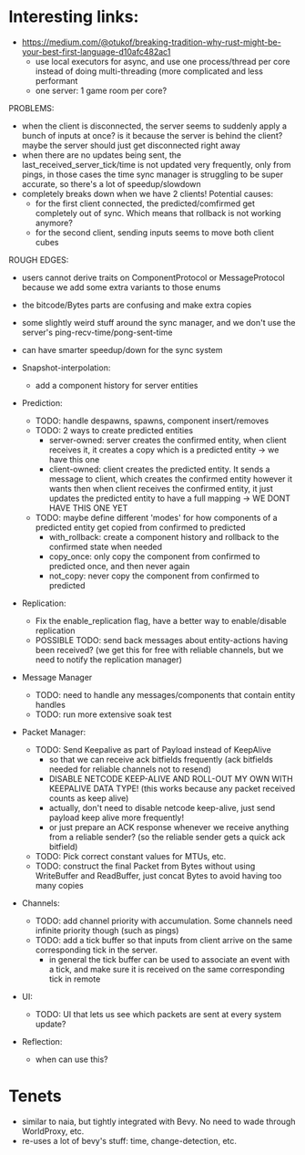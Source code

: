 # Interesting links:

* https://medium.com/@otukof/breaking-tradition-why-rust-might-be-your-best-first-language-d10afc482ac1
  - use local executors for async, and use one process/thread per core instead of doing multi-threading (more complicated and less performant
  - one server: 1 game room per core?


PROBLEMS:
- when the client is disconnected, the server seems to suddenly apply a bunch of inputs at once? is it because the server is behind the client?
  maybe the server should just get disconnected right away
- when there are no updates being sent, the last_received_server_tick/time is not updated very frequently, only from pings,
  in those cases the time sync manager is struggling to be super accurate, so there's a lot of speedup/slowdown
- completely breaks down when we have 2 clients! Potential causes:
  - for the first client connected, the predicted/comfirmed get completely out of sync. Which means that rollback is not working anymore?
  - for the second client, sending inputs seems to move both client cubes


ROUGH EDGES:
- users cannot derive traits on ComponentProtocol or MessageProtocol because we add some extra variants to those enums
- the bitcode/Bytes parts are confusing and make extra copies
- some slightly weird stuff around the sync manager, and we don't use the server's ping-recv-time/pong-sent-time
- can have smarter speedup/down for the sync system

- Snapshot-interpolation:
  - add a component history for server entities

- Prediction:
  - TODO: handle despawns, spawns, component insert/removes
  - TODO: 2 ways to create predicted entities
    - server-owned: server creates the confirmed entity, when client receives it, it creates a copy which is a predicted entity -> we have this one
    - client-owned: client creates the predicted entity. It sends a message to client, which creates the confirmed entity however it wants
      then when client receives the confirmed entity, it just updates the predicted entity to have a full mapping -> WE DONT HAVE THIS ONE YET
  - TODO: maybe define different 'modes' for how components of a predicted entity get copied from confirmed to predicted
    - with_rollback: create a component history and rollback to the confirmed state when needed
    - copy_once: only copy the component from confirmed to predicted once, and then never again
    - not_copy: never copy the component from confirmed to predicted

- Replication:
  - Fix the enable_replication flag, have a better way to enable/disable replication
  - POSSIBLE TODO: send back messages about entity-actions having been received? (we get this for free with reliable channels, but we need to notify the replication manager)

- Message Manager
  - TODO: need to handle any messages/components that contain entity handles
  - TODO: run more extensive soak test


- Packet Manager:
  - TODO: Send Keepalive as part of Payload instead of KeepAlive
    - so that we can receive ack bitfields frequently (ack bitfields needed for reliable channels not to resend)
    - DISABLE NETCODE KEEP-ALIVE AND ROLL-OUT MY OWN WITH KEEPALIVE DATA TYPE! (this works because any packet received counts as keep alive)
    - actually, don't need to disable netcode keep-alive, just send payload keep alive more frequently!
    - or just prepare an ACK response whenever we receive anything from a reliable sender? (so the reliable sender gets a quick ack bitfield)
  - TODO: Pick correct constant values for MTUs, etc.
  - TODO: construct the final Packet from Bytes without using WriteBuffer and ReadBuffer, just concat Bytes to avoid having too many copies

- Channels:
  - TODO: add channel priority with accumulation. Some channels need infinite priority though (such as pings)
  - TODO: add a tick buffer so that inputs from client arrive on the same corresponding tick in the server.
    - in general the tick buffer can be used to associate an event with a tick, and make sure it is received on the same corresponding tick in remote

- UI:
  - TODO: UI that lets us see which packets are sent at every system update?

- Reflection: 
  - when can use this?


# Tenets

* similar to naia, but tightly integrated with Bevy. No need to wade through WorldProxy, etc.
* re-uses a lot of bevy's stuff: time, change-detection, etc.
